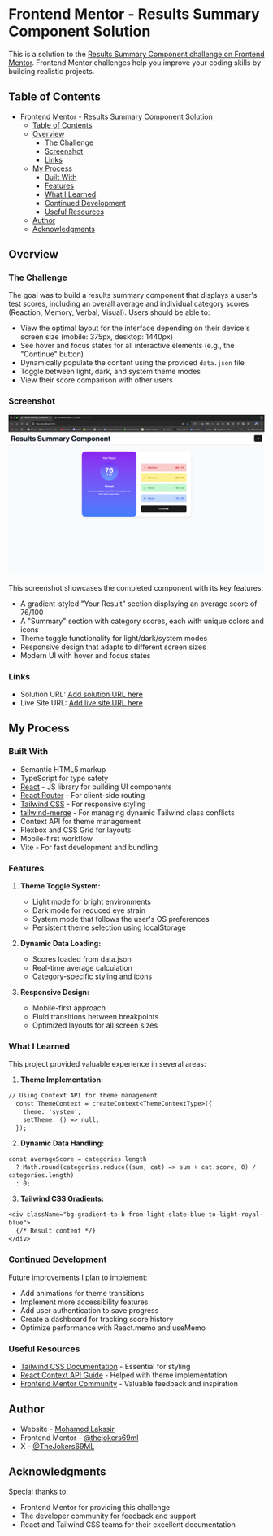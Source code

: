 # Frontend Mentor - Results Summary Component Solution

This is a solution to the [Results Summary Component challenge on Frontend Mentor](https://www.frontendmentor.io/challenges/results-summary-component-CE_K6s0maV). Frontend Mentor challenges help you improve your coding skills by building realistic projects.

## Table of Contents

- [Frontend Mentor - Results Summary Component Solution](#frontend-mentor---results-summary-component-solution)
  - [Table of Contents](#table-of-contents)
  - [Overview](#overview)
    - [The Challenge](#the-challenge)
    - [Screenshot](#screenshot)
    - [Links](#links)
  - [My Process](#my-process)
    - [Built With](#built-with)
    - [Features](#features)
    - [What I Learned](#what-i-learned)
    - [Continued Development](#continued-development)
    - [Useful Resources](#useful-resources)
  - [Author](#author)
  - [Acknowledgments](#acknowledgments)

## Overview

### The Challenge

The goal was to build a results summary component that displays a user's test scores, including an overall average and individual category scores (Reaction, Memory, Verbal, Visual). Users should be able to:

- View the optimal layout for the interface depending on their device's screen size (mobile: 375px, desktop: 1440px)
- See hover and focus states for all interactive elements (e.g., the "Continue" button)
- Dynamically populate the content using the provided `data.json` file
- Toggle between light, dark, and system theme modes
- View their score comparison with other users

### Screenshot

![Results Summary Component Screenshot](./public/assets/Screenshot/Screenshot.png)

This screenshot showcases the completed component with its key features:

- A gradient-styled "Your Result" section displaying an average score of 76/100
- A "Summary" section with category scores, each with unique colors and icons
- Theme toggle functionality for light/dark/system modes
- Responsive design that adapts to different screen sizes
- Modern UI with hover and focus states

### Links

- Solution URL: [Add solution URL here](https://your-solution-url.com)
- Live Site URL: [Add live site URL here](https://your-live-site-url.com)

## My Process

### Built With

- Semantic HTML5 markup
- TypeScript for type safety
- [React](https://reactjs.org/) - JS library for building UI components
- [React Router](https://reactrouter.com/) - For client-side routing
- [Tailwind CSS](https://tailwindcss.com/) - For responsive styling
- [tailwind-merge](https://github.com/dcastil/tailwind-merge) - For managing dynamic Tailwind class conflicts
- Context API for theme management
- Flexbox and CSS Grid for layouts
- Mobile-first workflow
- Vite - For fast development and bundling

### Features

1. **Theme Toggle System:**
   - Light mode for bright environments
   - Dark mode for reduced eye strain
   - System mode that follows the user's OS preferences
   - Persistent theme selection using localStorage

2. **Dynamic Data Loading:**
   - Scores loaded from data.json
   - Real-time average calculation
   - Category-specific styling and icons

3. **Responsive Design:**
   - Mobile-first approach
   - Fluid transitions between breakpoints
   - Optimized layouts for all screen sizes

### What I Learned

This project provided valuable experience in several areas:

1. **Theme Implementation:**

```tsx
// Using Context API for theme management
  const ThemeContext = createContext<ThemeContextType>({
    theme: 'system',
    setTheme: () => null,
  });
```

2. **Dynamic Data Handling:**

```tsx
const averageScore = categories.length
  ? Math.round(categories.reduce((sum, cat) => sum + cat.score, 0) / categories.length)
  : 0;
```

3. **Tailwind CSS Gradients:**

```tsx
<div className="bg-gradient-to-b from-light-slate-blue to-light-royal-blue">
  {/* Result content */}
</div>
```

### Continued Development

Future improvements I plan to implement:

- Add animations for theme transitions
- Implement more accessibility features
- Add user authentication to save progress
- Create a dashboard for tracking score history
- Optimize performance with React.memo and useMemo

### Useful Resources

- [Tailwind CSS Documentation](https://tailwindcss.com/docs) - Essential for styling
- [React Context API Guide](https://react.dev/reference/react/useContext) - Helped with theme implementation
- [Frontend Mentor Community](https://www.frontendmentor.io/community) - Valuable feedback and inspiration

## Author

- Website - [Mohamed Lakssir](https://your-website.com)
- Frontend Mentor - [@thejokers69ml](https://www.frontendmentor.io/profile/thejokers69ml)
- X - [@TheJokers69ML](https://x.com/TheJokers69ML)

## Acknowledgments

Special thanks to:

- Frontend Mentor for providing this challenge
- The developer community for feedback and support
- React and Tailwind CSS teams for their excellent documentation
